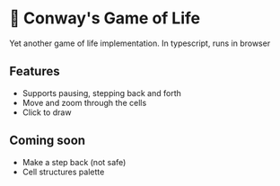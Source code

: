 # 👾 Conway's Game of Life

Yet another game of life implementation. In typescript, runs in browser

## Features

- Supports pausing, stepping back and forth
- Move and zoom through the cells
- Click to draw

## Coming soon

- Make a step back (not safe)
- Cell structures palette